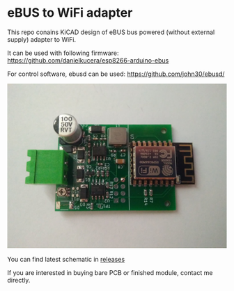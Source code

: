 # eBUS to WiFi adapter

This repo conains KiCAD design of eBUS bus powered (without external supply) adapter to WiFi.

It can be used with following firmware: https://github.com/danielkucera/esp8266-arduino-ebus

For control software, ebusd can be used: https://github.com/john30/ebusd/

![board v1.0](img/board-v1.0.jpg)

You can find latest schematic in [releases](https://github.com/danielkucera/ebus-adapter/releases)

If you are interested in buying bare PCB or finished module, contact me directly.
